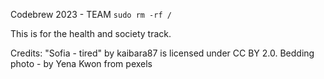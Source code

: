 Codebrew 2023 - TEAM `sudo rm -rf /`

This is for the health and society track.



Credits:
"Sofia - tired" by kaibara87 is licensed under CC BY 2.0.
Bedding photo - by Yena Kwon from pexels